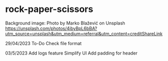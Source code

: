 # rock-paper-scissors

Background image: Photo by Marko Blažević on Unsplash
https://unsplash.com/photos/4ibyBpL6bBA?utm_source=unsplash&utm_medium=referral&utm_content=creditShareLink

29/04/2023
To-Do
Check file format

03/5/2023
Add logs feature
Simplify UI
Add padding for header